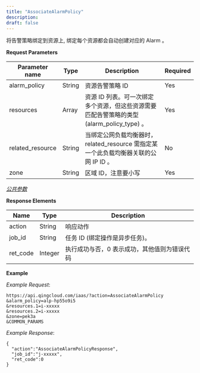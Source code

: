 ```yaml
---
title: "AssociateAlarmPolicy"
description: 
draft: false
---
```


将告警策略绑定到资源上, 绑定每个资源都会自动创建对应的 Alarm 。

**Request Parameters**

| Parameter name | Type | Description | Required |
| --- | --- | --- | --- |
| alarm_policy | String | 资源告警策略 ID | Yes |
| resources | Array | 资源 ID 列表。可一次绑定多个资源，但这些资源需要匹配告警策略的类型 (alarm_policy_type) 。 | Yes |
| related_resource | String | 当绑定公网负载均衡器时，related_resource 需指定某一个此负载均衡器关联的公网 IP ID 。 | No |
| zone | String | 区域 ID，注意要小写 | Yes |

[_公共参数_](../../../parameters/)

**Response Elements**

| Name | Type | Description |
| --- | --- | --- |
| action | String | 响应动作 |
| job_id | String | 任务 ID (绑定操作是异步任务)。 |
| ret_code | Integer | 执行成功与否，0 表示成功，其他值则为错误代码 |

**Example**

_Example Request_:

```
https://api.qingcloud.com/iaas/?action=AssociateAlarmPolicy
&alarm_policy=alp-hp55o9i5
&resources.1=i-xxxxx
&resources.2=i-xxxxx
&zone=pek3a
&COMMON_PARAMS
```

_Example Response_:

```
{
  "action":"AssociateAlarmPolicyResponse",
  "job_id":"j-xxxxx",
  "ret_code":0
}
```
